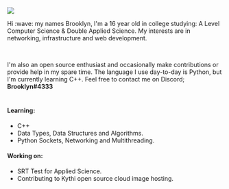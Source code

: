 <img class="img" src="https://www.codewars.com/users/bbrooklyn/badges/small" />
<p>Hi :wave: my names Brooklyn, I'm a 16 year old in college studying: A Level Computer Science & Double Applied Science. My interests are in networking, infrastructure and web development.</p>

<br>

<p>I'm also an open source enthusiast and occasionally make contributions or provide help in my spare time. The language I use day-to-day is Python, but I'm currently learning C++. Feel free to contact me on Discord; <strong>Brooklyn#4333</strong></p>
<h1></h1>

<h4>Learning: </h4>
<ul>
 <li>C++</li>
 <li>Data Types, Data Structures and Algorithms.</li>
 <li>Python Sockets, Networking and Multithreading.</li>
</ul>
 <h4>Working on:</h4>
 <ul>
<li>SRT Test for Applied Science.</li>
<li>Contributing to Kythi open source cloud image hosting.</li>
</ul>
